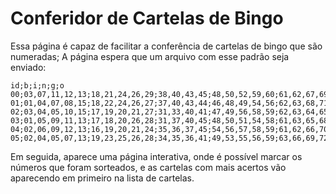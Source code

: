 # Conferidor de Cartelas de Bingo

Essa página é capaz de facilitar a conferência de cartelas de bingo que são numeradas;
A página espera que um arquivo com esse padrão seja enviado:
```csv
id;b;i;n;g;o
00;03,07,11,12,13;18,21,24,26,29;38,40,43,45;48,50,52,59,60;61,62,67,69,73
01;01,04,07,08,15;18,22,24,26,27;37,40,43,44;46,48,49,54,56;62,63,68,71,75
02;03,04,05,10,15;17,19,20,21,27;31,33,40,41;47,49,56,58,59;62,63,64,65,73
03;01,05,09,11,13;17,18,20,26,28;31,37,40,45;48,50,51,54,58;61,63,65,68,72
04;02,06,09,12,13;16,19,20,21,24;35,36,37,45;54,56,57,58,59;61,62,66,70,75
05;02,04,05,07,13;19,23,25,26,28;34,35,36,41;49,53,55,56,59;63,66,69,72,74
```

Em seguida, aparece uma página interativa, onde é possível marcar os números que foram sorteados, e as cartelas com mais acertos vão aparecendo em primeiro na lista de cartelas.

